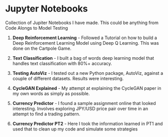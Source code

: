 # Jupyter Notebooks
Collection of Jupiter Notebooks I have made. This could be anything from Code Alongs to Model Testing

1. **Deep Reinforcement Learning** - Followed a Tutorial on how to build a Deep Reinforcement Learning Model using Deep Q Learning. This was done on the Cartpole Game.

2. **Text Classification** - I built a bag of words deep learning model that handles text classification with 80%+ accuracy.

3. **Testing AutoViz** - I tested out a new Python package, AutoViz, against a couple of different datasets. Results were interesting.

4. **CycleGAN Explained** - My attempt at explaining the CycleGAN paper in my own words as simply as possible.

5. **Currency Predictor** - I found a sample assignment online that looked interesting. Involves exploring JPY/USD price pair over time in an attempt to find a trading pattern.

6. **Currency Predictor PT2** - Here I took the information learned in PT1 and used that to clean up my code and simulate some strategies
